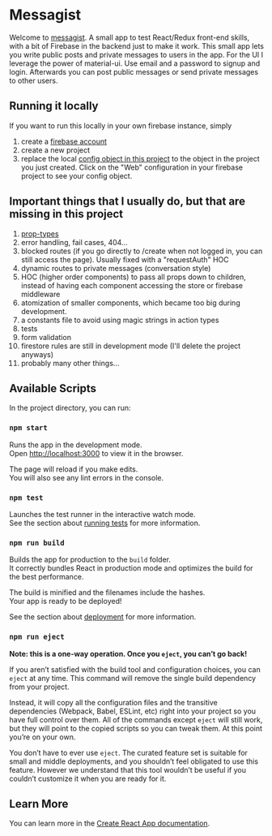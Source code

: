 # Messagist

Welcome to [messagist](https://kicklox-messagist.web.app/). A small app to test React/Redux front-end skills, with a bit of Firebase in the backend just to make it work.
This small app lets you write public posts and private messages to users in the app.
For the UI I leverage the power of material-ui.
Use email and a password to signup and login. Afterwards you can post public messages or send private messages to other users.

## Running it locally

If you want to run this locally in your own firebase instance, simply 
1. create a [firebase account](https://console.firebase.google.com)
2. create a new project
3. replace the local [config object in this project](src/firebase/config.js) to the object in the project you just created. Click on the "Web" configuration in your firebase project to see your config object. 

## Important things that I usually do, but that are missing in this project
1. [prop-types](https://www.npmjs.com/package/prop-types)
2. error handling, fail cases, 404...
3. blocked routes (if you go directly to /create when not logged in, you can still access the page). Usually fixed with a "requestAuth" HOC
4. dynamic routes to private messages (conversation style)
5. HOC (higher order components) to pass all props down to children, instead of having each component accessing the store or firebase middleware
6. atomization of smaller components, which became too big during development.
7. a constants file to avoid using magic strings in action types
8. tests
9. form validation
10. firestore rules are still in development mode (I'll delete the project anyways)
11. probably many other things...

## Available Scripts

In the project directory, you can run:

### `npm start`

Runs the app in the development mode.<br>
Open [http://localhost:3000](http://localhost:3000) to view it in the browser.

The page will reload if you make edits.<br>
You will also see any lint errors in the console.

### `npm test`

Launches the test runner in the interactive watch mode.<br>
See the section about [running tests](https://facebook.github.io/create-react-app/docs/running-tests) for more information.

### `npm run build`

Builds the app for production to the `build` folder.<br>
It correctly bundles React in production mode and optimizes the build for the best performance.

The build is minified and the filenames include the hashes.<br>
Your app is ready to be deployed!

See the section about [deployment](https://facebook.github.io/create-react-app/docs/deployment) for more information.

### `npm run eject`

**Note: this is a one-way operation. Once you `eject`, you can’t go back!**

If you aren’t satisfied with the build tool and configuration choices, you can `eject` at any time. This command will remove the single build dependency from your project.

Instead, it will copy all the configuration files and the transitive dependencies (Webpack, Babel, ESLint, etc) right into your project so you have full control over them. All of the commands except `eject` will still work, but they will point to the copied scripts so you can tweak them. At this point you’re on your own.

You don’t have to ever use `eject`. The curated feature set is suitable for small and middle deployments, and you shouldn’t feel obligated to use this feature. However we understand that this tool wouldn’t be useful if you couldn’t customize it when you are ready for it.

## Learn More

You can learn more in the [Create React App documentation](https://facebook.github.io/create-react-app/docs/getting-started).
